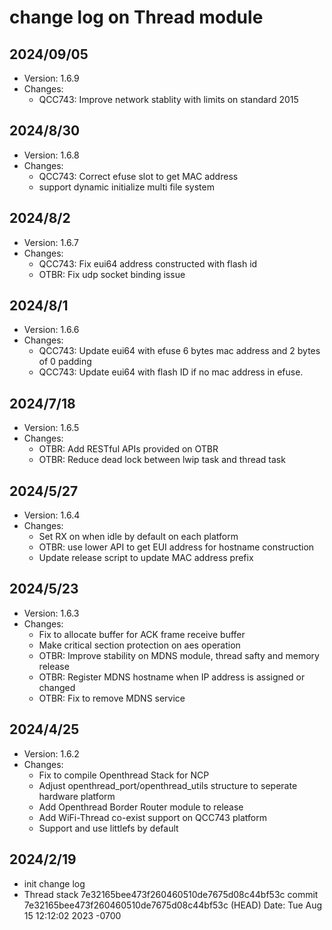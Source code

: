 # change log on Thread module

## 2024/09/05

- Version: 1.6.9
- Changes:
  - QCC743: Improve network stablity with limits on standard 2015

## 2024/8/30

- Version: 1.6.8
- Changes:
  - QCC743: Correct efuse slot to get MAC address
  - support dynamic initialize multi file system

## 2024/8/2
- Version: 1.6.7
- Changes:
  - QCC743: Fix eui64 address constructed with flash id
  - OTBR: Fix udp socket binding issue

## 2024/8/1
- Version: 1.6.6
- Changes:
  - QCC743: Update eui64 with efuse 6 bytes mac address and 2 bytes of 0 padding
  - QCC743: Update eui64 with flash ID if no mac address in efuse.

## 2024/7/18
- Version: 1.6.5
- Changes:
  - OTBR: Add RESTful APIs provided on OTBR
  - OTBR: Reduce dead lock between lwip task and thread task

## 2024/5/27
- Version: 1.6.4
- Changes:
  - Set RX on when idle by default on each platform
  - OTBR: use lower API to get EUI address for hostname construction
  - Update release script to update MAC address prefix

## 2024/5/23
- Version: 1.6.3
- Changes:
  - Fix to allocate buffer for ACK frame receive buffer
  - Make critical section protection on aes operation
  - OTBR: Improve stability on MDNS module, thread safty and memory release
  - OTBR: Register MDNS hostname when IP address is assigned or changed
  - OTBR: Fix to remove MDNS service

## 2024/4/25
- Version: 1.6.2
- Changes:
  - Fix to compile Openthread Stack for NCP
  - Adjust openthread_port/openthread_utils structure to seperate hardware platform
  - Add Openthread Border Router module to release
  - Add WiFi-Thread co-exist support on QCC743 platform
  - Support and use littlefs by default

## 2024/2/19
- init change log
- Thread stack
7e32165bee473f260460510de7675d08c44bf53c
commit 7e32165bee473f260460510de7675d08c44bf53c (HEAD)
Date:   Tue Aug 15 12:12:02 2023 -0700
